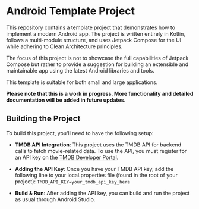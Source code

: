 # Android Template Project

This repository contains a template project that demonstrates how to implement a modern Android app. The project is written entirely in Kotlin, follows a multi-module structure, and uses Jetpack Compose for the UI while adhering to Clean Architecture principles.

The focus of this project is not to showcase the full capabilities of Jetpack Compose but rather to provide a suggestion for building an extensible and maintainable app using the latest Android libraries and tools.

This template is suitable for both small and large applications. 

**Please note that this is a work in progress. More functionality and detailed documentation will be added in future updates.**

## Building the Project

To build this project, you'll need to have the following setup:

- **TMDB API Integration**:
This project uses the TMDB API for backend calls to fetch movie-related data. To use the API, you must register for an API key on the [TMDB Developer Portal](https://developer.themoviedb.org/docs/getting-started).

- **Adding the API Key**:
Once you have your TMDB API key, add the following line to your local.properties file (found in the root of your project): `TMDB_API_KEY=your_tmdb_api_key_here`

- **Build & Run**:
After adding the API key, you can build and run the project as usual through Android Studio.